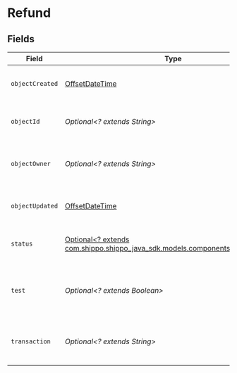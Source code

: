 # Refund


## Fields

| Field                                                                                                                    | Type                                                                                                                     | Required                                                                                                                 | Description                                                                                                              | Example                                                                                                                  |
| ------------------------------------------------------------------------------------------------------------------------ | ------------------------------------------------------------------------------------------------------------------------ | ------------------------------------------------------------------------------------------------------------------------ | ------------------------------------------------------------------------------------------------------------------------ | ------------------------------------------------------------------------------------------------------------------------ |
| `objectCreated`                                                                                                          | [OffsetDateTime](https://docs.oracle.com/javase/8/docs/api/java/time/OffsetDateTime.html)                                | :heavy_minus_sign:                                                                                                       | Date and time of object creation.                                                                                        |                                                                                                                          |
| `objectId`                                                                                                               | *Optional<? extends String>*                                                                                             | :heavy_minus_sign:                                                                                                       | Unique identifier of the given object.                                                                                   | adcfdddf8ec64b84ad22772bce3ea37a                                                                                         |
| `objectOwner`                                                                                                            | *Optional<? extends String>*                                                                                             | :heavy_minus_sign:                                                                                                       | Username of the user who created the object.                                                                             | shippotle@shippo.com                                                                                                     |
| `objectUpdated`                                                                                                          | [OffsetDateTime](https://docs.oracle.com/javase/8/docs/api/java/time/OffsetDateTime.html)                                | :heavy_minus_sign:                                                                                                       | Date and time of last object update.                                                                                     |                                                                                                                          |
| `status`                                                                                                                 | [Optional<? extends com.shippo.shippo_java_sdk.models.components.RefundStatus>](../../models/components/RefundStatus.md) | :heavy_minus_sign:                                                                                                       | Indicates the status of the Refund.                                                                                      | SUCCESS                                                                                                                  |
| `test`                                                                                                                   | *Optional<? extends Boolean>*                                                                                            | :heavy_minus_sign:                                                                                                       | Indicates whether the object has been created in test mode.                                                              |                                                                                                                          |
| `transaction`                                                                                                            | *Optional<? extends String>*                                                                                             | :heavy_minus_sign:                                                                                                       | Object ID of the Transaction to be refunded.                                                                             | 915d94940ea54c3a80cbfa328722f5a1                                                                                         |